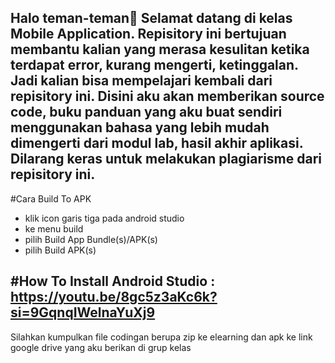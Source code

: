 Halo teman-teman👋
Selamat datang di kelas Mobile Application. Repisitory ini bertujuan membantu kalian yang merasa kesulitan ketika terdapat error, kurang mengerti, ketinggalan. Jadi kalian bisa mempelajari kembali dari repisitory ini.
Disini aku akan memberikan source code, buku panduan yang aku buat sendiri menggunakan bahasa yang lebih mudah dimengerti dari modul lab, hasil akhir aplikasi.
Dilarang keras untuk melakukan plagiarisme dari repisitory ini.
-----------------------------------------------------------------------------------------------------------

#Cara Build To APK
- klik icon garis tiga pada android studio
- ke menu build
- pilih Build App Bundle(s)/APK(s)
- pilih Build APK(s)

#How To Install Android Studio
: https://youtu.be/8gc5z3aKc6k?si=9GqnqIWelnaYuXj9 
---------------------------------------------------------------------------------------------------------------
Silahkan kumpulkan file codingan berupa zip ke elearning dan apk ke link google drive yang aku berikan di grup kelas
